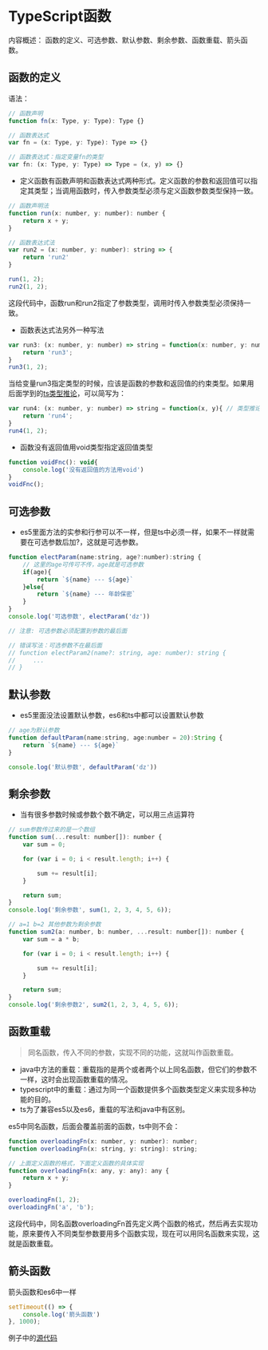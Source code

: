 # TypeScript函数  

内容概述： 函数的定义、可选参数、默认参数、剩余参数、函数重载、箭头函数。

## 函数的定义

语法：

```js
// 函数声明
function fn(x: Type, y: Type): Type {}

// 函数表达式
var fn = (x: Type, y: Type): Type => {}

// 函数表达式：指定变量fn的类型
var fn: (x: Type, y: Type) => Type = (x, y) => {}
```

* 定义函数有函数声明和函数表达式两种形式。定义函数的参数和返回值可以指定其类型；当调用函数时，传入参数类型必须与定义函数参数类型保持一致。

```js
// 函数声明法
function run(x: number, y: number): number {
    return x + y;
}

// 函数表达式法
var run2 = (x: number, y: number): string => {
    return 'run2'
}

run(1, 2);
run2(1, 2);
```
这段代码中，函数run和run2指定了参数类型，调用时传入参数类型必须保持一致。

* 函数表达式法另外一种写法

```js
var run3: (x: number, y: number) => string = function(x: number, y: number): string{
    return 'run3';
}
run3(1, 2);
```
当给变量run3指定类型的时候，应该是函数的参数和返回值的约束类型。如果用后面学到的[ts类型推论](./7.TypeScript类型推论/)，可以简写为：

```js
var run4: (x: number, y: number) => string = function(x, y){ // 类型推论可以确定函数的参数和返回值类型，也就可以省略类型指定
    return 'run4';
}
run4(1, 2);
```

* 函数没有返回值用void类型指定返回值类型

```js
function voidFnc(): void{
    console.log('没有返回值的方法用void')
}
voidFnc();
```

## 可选参数

* es5里面方法的实参和行参可以不一样，但是ts中必须一样，如果不一样就需要在可选参数后加?，这就是可选参数。

```js
function electParam(name:string, age?:number):string {
    // 这里的age可传可不传，age就是可选参数
    if(age){
        return `${name} --- ${age}`
    }else{
        return `${name} --- 年龄保密`
    }
}
console.log('可选参数', electParam('dz'))

// 注意: 可选参数必须配置到参数的最后面

// 错误写法：可选参数不在最后面
// function electParam2(name?: string, age: number): string {
//     ...
// }
```

## 默认参数

* es5里面没法设置默认参数，es6和ts中都可以设置默认参数

```js
// age为默认参数
function defaultParam(name:string, age:number = 20):String {
    return `${name} --- ${age}`
}

console.log('默认参数', defaultParam('dz'))
```

## 剩余参数

* 当有很多参数时候或参数个数不确定，可以用三点运算符

```js
// sum参数传过来的是一个数组
function sum(...result: number[]): number {
    var sum = 0;

    for (var i = 0; i < result.length; i++) {

        sum += result[i];
    }

    return sum;
}
console.log('剩余参数', sum(1, 2, 3, 4, 5, 6));

// a=1 b=2 其他参数为剩余参数
function sum2(a: number, b: number, ...result: number[]): number {
    var sum = a * b;

    for (var i = 0; i < result.length; i++) {

        sum += result[i];
    }

    return sum;
}
console.log('剩余参数2', sum2(1, 2, 3, 4, 5, 6));
```

## 函数重载

> 同名函数，传入不同的参数，实现不同的功能，这就叫作函数重载。

 * java中方法的重载：重载指的是两个或者两个以上同名函数，但它们的参数不一样，这时会出现函数重载的情况。
 * typescript中的重载：通过为同一个函数提供多个函数类型定义来实现多种功能的目的。
 * ts为了兼容es5以及es6，重载的写法和java中有区别。
 
es5中同名函数，后面会覆盖前面的函数，ts中则不会：

```js
function overloadingFn(x: number, y: number): number;
function overloadingFn(x: string, y: string): string;

// 上面定义函数的格式，下面定义函数的具体实现
function overloadingFn(x: any, y: any): any {
    return x + y;
}

overloadingFn(1, 2);
overloadingFn('a', 'b');
```
这段代码中，同名函数overloadingFn首先定义两个函数的格式，然后再去实现功能，原来要传入不同类型参数要用多个函数实现，现在可以用同名函数来实现，这就是函数重载。

## 箭头函数

箭头函数和es6中一样  

```js
setTimeout(() => {
    console.log('箭头函数')
}, 1000);
```

例子中的[源代码](./index.ts)